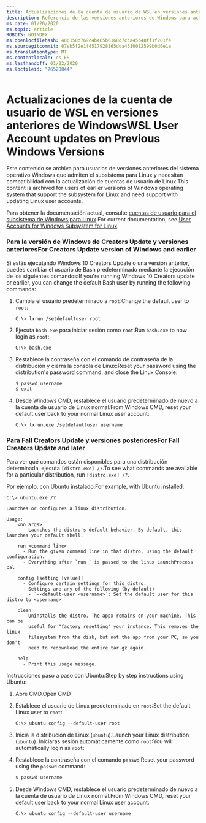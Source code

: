```yaml
---
title: Actualizaciones de la cuenta de usuario de WSL en versiones anteriores de Windows
description: Referencia de las versiones anteriores de Windows para actualizar las cuentas de usuario de Linux con el subsistema de Windows para Linux.
ms.date: 01/20/2020
ms.topic: article
ROBOTS: NOINDEX
ms.openlocfilehash: 406158d769c4b465b6168d7cca45b48ff1f201fe
ms.sourcegitcommit: 07eb5f2e1f4517928165dda4510012599b0d0e1e
ms.translationtype: MT
ms.contentlocale: es-ES
ms.lasthandoff: 01/22/2020
ms.locfileid: "76520844"
---
```

# <a name="wsl-user-account-updates-on-previous-windows-versions"></a><span data-ttu-id="7ae75-103">Actualizaciones de la cuenta de usuario de WSL en versiones anteriores de Windows</span><span class="sxs-lookup"><span data-stu-id="7ae75-103">WSL User Account updates on Previous Windows Versions</span></span>

<span data-ttu-id="7ae75-104">Este contenido se archiva para usuarios de versiones anteriores del sistema operativo Windows que admiten el subsistema para Linux y necesitan compatibilidad con la actualización de cuentas de usuario de Linux.</span><span class="sxs-lookup"><span data-stu-id="7ae75-104">This content is archived for users of earlier versions of Windows operating system that support the subsystem for Linux and need support with updating Linux user accounts.</span></span>

<span data-ttu-id="7ae75-105">Para obtener la documentación actual, consulte [cuentas de usuario para el subsistema de Windows para Linux](../user-support.md).</span><span class="sxs-lookup"><span data-stu-id="7ae75-105">For current documentation, see [User Accounts for Windows Subsystem for Linux](../user-support.md).</span></span>

### <a name="for-creators-update-version-of-windows-and-earlier"></a><span data-ttu-id="7ae75-106">Para la versión de Windows de Creators Update y versiones anteriores</span><span class="sxs-lookup"><span data-stu-id="7ae75-106">For Creators Update version of Windows and earlier</span></span>

<span data-ttu-id="7ae75-107">Si estás ejecutando Windows 10 Creators Update o una versión anterior, puedes cambiar el usuario de Bash predeterminado mediante la ejecución de los siguientes comandos:</span><span class="sxs-lookup"><span data-stu-id="7ae75-107">If you're running Windows 10 Creators update or earlier, you can change the default Bash user by running the following commands:</span></span>

1. <span data-ttu-id="7ae75-108">Cambia el usuario predeterminado a `root`:</span><span class="sxs-lookup"><span data-stu-id="7ae75-108">Change the default user to `root`:</span></span>

    ```console
    C:\> lxrun /setdefaultuser root
    ```

1. <span data-ttu-id="7ae75-109">Ejecuta `bash.exe` para iniciar sesión como `root`:</span><span class="sxs-lookup"><span data-stu-id="7ae75-109">Run `bash.exe` to now login as `root`:</span></span>

    ```console
    C:\> bash.exe
    ```

1. <span data-ttu-id="7ae75-110">Restablece la contraseña con el comando de contraseña de la distribución y cierra la consola de Linux:</span><span class="sxs-lookup"><span data-stu-id="7ae75-110">Reset your password using the distribution's password command, and close the Linux Console:</span></span>

    ```BASH
    $ passwd username
    $ exit
    ```

1. <span data-ttu-id="7ae75-111">Desde Windows CMD, restablece el usuario predeterminado de nuevo a la cuenta de usuario de Linux normal:</span><span class="sxs-lookup"><span data-stu-id="7ae75-111">From Windows CMD, reset your default user back to your normal Linux user account:</span></span>

    ```console
    C:\> lxrun.exe /setdefaultuser username
    ```

### <a name="for-fall-creators-update-and-later"></a><span data-ttu-id="7ae75-112">Para Fall Creators Update y versiones posteriores</span><span class="sxs-lookup"><span data-stu-id="7ae75-112">For Fall Creators Update and later</span></span>

<span data-ttu-id="7ae75-113">Para ver qué comandos están disponibles para una distribución determinada, ejecuta `[distro.exe] /?`.</span><span class="sxs-lookup"><span data-stu-id="7ae75-113">To see what commands are available for a particular distribution, run `[distro.exe] /?`.</span></span>
    
<span data-ttu-id="7ae75-114">Por ejemplo, con Ubuntu instalado:</span><span class="sxs-lookup"><span data-stu-id="7ae75-114">For example, with Ubuntu installed:</span></span>

```console
C:\> ubuntu.exe /?

Launches or configures a linux distribution.

Usage:
    <no args>
      - Launches the distro's default behavior. By default, this launches your default shell.

    run <command line>
      - Run the given command line in that distro, using the default configuration.
      - Everything after `run ` is passed to the linux LaunchProcess cal

    config [setting [value]]
      - Configure certain settings for this distro.
      - Settings are any of the following (by default)
        - `--default-user <username>`: Set the default user for this distro to <username>

    clean
      - Uninstalls the distro. The appx remains on your machine. This can be
        useful for "factory resetting" your instance. This removes the linux
        filesystem from the disk, but not the app from your PC, so you don't
        need to redownload the entire tar.gz again.

    help
      - Print this usage message.
```

<span data-ttu-id="7ae75-115">Instrucciones paso a paso con Ubuntu:</span><span class="sxs-lookup"><span data-stu-id="7ae75-115">Step by step instructions using Ubuntu:</span></span>

1. <span data-ttu-id="7ae75-116">Abre CMD.</span><span class="sxs-lookup"><span data-stu-id="7ae75-116">Open CMD</span></span>
1. <span data-ttu-id="7ae75-117">Establece el usuario de Linux predeterminado en `root`:</span><span class="sxs-lookup"><span data-stu-id="7ae75-117">Set the default Linux user to `root`:</span></span>

    ```console
    C:\> ubuntu config --default-user root
    ```    

1. <span data-ttu-id="7ae75-118">Inicia la distribución de Linux (`ubuntu`).</span><span class="sxs-lookup"><span data-stu-id="7ae75-118">Launch your Linux distribution (`ubuntu`).</span></span>  <span data-ttu-id="7ae75-119">Iniciarás sesión automáticamente como `root`:</span><span class="sxs-lookup"><span data-stu-id="7ae75-119">You will automatically login as `root`:</span></span>

1. <span data-ttu-id="7ae75-120">Restablece la contraseña con el comando `passwd`:</span><span class="sxs-lookup"><span data-stu-id="7ae75-120">Reset your password using the `passwd` command:</span></span>

    ```BASH
    $ passwd username
    ```

1. <span data-ttu-id="7ae75-121">Desde Windows CMD, restablece el usuario predeterminado de nuevo a la cuenta de usuario de Linux normal.</span><span class="sxs-lookup"><span data-stu-id="7ae75-121">From Windows CMD, reset your default user back to your normal Linux user account.</span></span>

    ```console
    C:\> ubuntu config --default-user username
    ```
